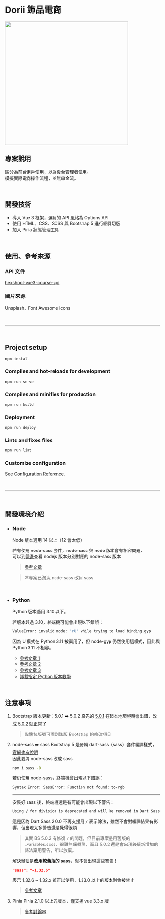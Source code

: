 # Dorii 飾品電商

<img src="https://i.imgur.com/7VYv4hG.png" height="400">

<br>

## 專案說明
區分為前台用戶使用，以及後台管理者使用。 <br>
模擬實際電商操作流程，並無串金流。

<br>

## 開發技術
- 導入 Vue 3 框架，選用的 API 風格為 Options API
- 使用 HTML、CSS、SCSS 與 Bootstrap 5 進行網頁切版
- 加入 Pinia 狀態管理工具

<br>

## 使用、參考來源
### API 文件
[hexshool-vue3-course-api](https://github.com/hexschool/vue3-course-api-wiki/wiki)

### 圖片來源
Unsplash、Font Awesome Icons

<br>

---

<br>

## Project setup
```bash
npm install
```

### Compiles and hot-reloads for development
```bash
npm run serve
```

### Compiles and minifies for production
```bash
npm run build
```

### Deployment
```bash
npm run deploy
```

### Lints and fixes files
```bash
npm run lint
```

### Customize configuration
See [Configuration Reference](https://cli.vuejs.org/config/).

<br>

---

<br>

## 開發環境介紹

- ### Node
  Node 版本適用 14 以上（12 會太低）
  
  若有使用 node-sass 套件，node-sass 與 node 版本會有相容問題， <br>
  可以到[這邊](https://www.npmjs.com/package/node-sass)查看 nodejs 版本分別對應的 node-sass 版本
  > [參考文章](https://hackmd.io/@mko123654/S1io-20K9) <br>
  
  > 本專案已淘汰 node-sass 改用 sass

<br>

- ### Python
  Python 版本適用 3.10 以下。
  
  若版本超過 3.10，終端機可能會出現以下錯誤：
  
  ```bash
  ValueError: invalid mode: 'rU' while trying to load binding.gyp
  ```
  因為 U 模式在 Python 3.11 被棄用了，但 node-gyp 仍然使用這模式，因此與 Python 3.11 不相容。
  
  - [參考文章 1](https://forum.edgeimpulse.com/t/edge-impulse-cli-installation-fail/8669/6)
  - [參考文章 2](https://stackoverflow.com/questions/74832197/node-gyp-build-error-on-mac-for-npm-install)
  - [參考文章 3](https://stackoverflow.com/questions/74715990/node-gyp-err-invalid-mode-ru-while-trying-to-load-binding-gyp)
  - [卸載指定 Python 版本教學](https://www.sysgeek.cn/macos-uninstall-python/)

<br>

## 注意事項

1. Bootstrap 版本更新：5.0.1 ➡️ 5.0.2
    原先的 [5.0.1](https://blog.getbootstrap.com/2021/05/13/bootstrap-5-0-1/) 在起本地環境時會出錯，改成 [5.0.2](https://blog.getbootstrap.com/2021/06/22/bootstrap-5-0-2/) 就正常了 <br>
    > 點擊各版號可看到該版 Bootstrap 的修改項目

2. node-sass ➡️ sass
    Bootstrap 5 是倚賴 dart-sass（sass）套件編譯樣式，[官網也有說明](https://getbootstrap.com/docs/5.1/getting-started/contribute/#sass) <br>
    因此要將 node-sass 改成 sass
  
    ```bash
    npm i sass -D
    ```
  
    若仍使用 node-sass，終端機會出現以下錯誤：
    ```bash
    Syntax Error: SassError: Function not found: to-rgb
    ```
  
    ---
  
    安裝好 sass 後，終端機還是有可能會出現以下警告：
    ```bash
    Using / for division is deprecated and will be removed in Dart Sass 2.0.0.
    ```
  
    這是因為 Dart Sass 2.0.0 不再支援用 `/` 表示除法，雖然不會對編譯結果有影響，但出現太多警告還是覺得很煩 <br>
  
    > 其實 BS 5.0.2 有修復 `/` 的問題，但目前專案是用舊版的 _variables.scss，很難無痛轉移，而且 5.0.2 還是會出現後續新增加的語法棄用警告，所以放棄。
  
    解決辦法是**改用較舊版的 sass**，就不會出現這些警告！
    ```json
    "sass": "~1.32.6"
    ```
    表示 1.32.6 ~ 1.32.x 都可以使用，1.33.0 以上的版本則會被禁止
  
    > [參考文章](https://www.astralweb.com.tw/resolving-sass-deprecation-warning/)

3. Pinia
    Pinia 2.1.0 以上的版本，僅支援 vue 3.3.x 版 <br>

    > [參考討論串](https://github.com/vuejs/pinia/discussions/1148)
